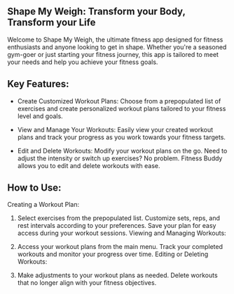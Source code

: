 ## Shape My Weigh: Transform your Body, Transform your Life
Welcome to Shape My Weigh, the ultimate fitness app designed for fitness enthusiasts and anyone looking to get in shape. Whether you're a seasoned gym-goer or just starting your fitness journey, this app is tailored to meet your needs and help you achieve your fitness goals.

## Key Features:
- Create Customized Workout Plans: Choose from a prepopulated list of exercises and create personalized workout plans tailored to your fitness level and goals.

- View and Manage Your Workouts: Easily view your created workout plans and track your progress as you work towards your fitness targets.

- Edit and Delete Workouts: Modify your workout plans on the go. Need to adjust the intensity or switch up exercises? No problem. Fitness Buddy allows you to edit and delete workouts with ease.

## How to Use:
Creating a Workout Plan:

1. Select exercises from the prepopulated list.
Customize sets, reps, and rest intervals according to your preferences.
Save your plan for easy access during your workout sessions.
Viewing and Managing Workouts:

2. Access your workout plans from the main menu.
Track your completed workouts and monitor your progress over time.
Editing or Deleting Workouts:

3. Make adjustments to your workout plans as needed.
Delete workouts that no longer align with your fitness objectives.
